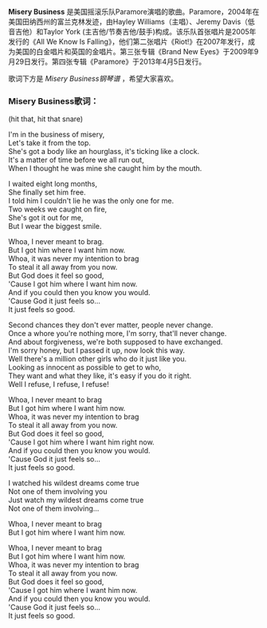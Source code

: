 

**Misery Business** 是美国摇滚乐队Paramore演唱的歌曲。Paramore，2004年在美国田纳西州的富兰克林发迹，由Hayley
Williams（主唱）、Jeremy Davis（低音吉他）和Taylor York
(主吉他/节奏吉他/鼓手)构成。该乐队首张唱片是2005年发行的《All We Know Is
Falling》，他们第二张唱片《Riot!》在2007年发行，成为美国的白金唱片和英国的金唱片。第三张专辑《Brand New
Eyes》于2009年9月29日发行。第四张专辑《Paramore》于2013年4月5日发行。

  
歌词下方是 _Misery Business钢琴谱_ ，希望大家喜欢。

### Misery Business歌词：

(hit that, hit that snare)

I'm in the business of misery,  
Let's take it from the top.  
She's got a body like an hourglass, it's ticking like a clock.  
It's a matter of time before we all run out,  
When I thought he was mine she caught him by the mouth.

I waited eight long months,  
She finally set him free.  
I told him I couldn't lie he was the only one for me.  
Two weeks we caught on fire,  
She's got it out for me,  
But I wear the biggest smile.

Whoa, I never meant to brag.  
But I got him where I want him now.  
Whoa, it was never my intention to brag  
To steal it all away from you now.  
But God does it feel so good,  
'Cause I got him where I want him now.  
And if you could then you know you would.  
'Cause God it just feels so...  
It just feels so good.

Second chances they don't ever matter, people never change.  
Once a whore you're nothing more, I'm sorry, that'll never change.  
And about forgiveness, we're both supposed to have exchanged.  
I'm sorry honey, but I passed it up, now look this way.  
Well there's a million other girls who do it just like you.  
Looking as innocent as possible to get to who,  
They want and what they like, it's easy if you do it right.  
Well I refuse, I refuse, I refuse!

Whoa, I never meant to brag  
But I got him where I want him now.  
Whoa, it was never my intention to brag  
To steal it all away from you now.  
But God does it feel so good,  
'Cause I got him where I want him right now.  
And if you could then you know you would.  
'Cause God it just feels so...  
It just feels so good.

I watched his wildest dreams come true  
Not one of them involving you  
Just watch my wildest dreams come true  
Not one of them involving...

Whoa, I never meant to brag  
But I got him where I want him now.

Whoa, I never meant to brag  
But I got him where I want him now.  
Whoa, it was never my intention to brag  
To steal it all away from you now.  
But God does it feel so good,  
'Cause I got him where I want him now.  
And if you could then you know you would.  
'Cause God it just feels so...  
It just feels so good.

